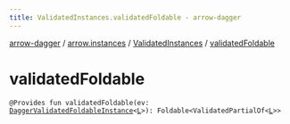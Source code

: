 ```yaml
---
title: ValidatedInstances.validatedFoldable - arrow-dagger
---
```


[arrow-dagger](../../index.html) / [arrow.instances](../index.html) / [ValidatedInstances](index.html) / [validatedFoldable](./validated-foldable.html)

# validatedFoldable

`@Provides fun validatedFoldable(ev: `[`DaggerValidatedFoldableInstance`](../-dagger-validated-foldable-instance/index.html)`<`[`L`](index.html#L)`>): Foldable<ValidatedPartialOf<`[`L`](index.html#L)`>>`